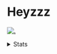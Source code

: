 # Heyzzz  

[![.](https://skillicons.dev/icons?i=js,java)](https://skillicons.dev)  

<details>
<summary>Stats</summary
<!--START_SECTION:waka-->

```text
JavaScript    17 hrs 18 mins  ████████████████████▓░░░░   82.01 %
CSS           1 hr 22 mins    █▓░░░░░░░░░░░░░░░░░░░░░░░   06.47 %
JSON          1 hr 9 mins     █▒░░░░░░░░░░░░░░░░░░░░░░░   05.50 %
C++           40 mins         ▓░░░░░░░░░░░░░░░░░░░░░░░░   03.22 %
Other         22 mins         ▒░░░░░░░░░░░░░░░░░░░░░░░░   01.81 %
```

<!--END_SECTION:waka-->
</details>
